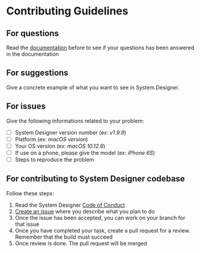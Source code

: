 # Contributing Guidelines

## For questions

Read the [documentation](https://system-designer.readme.io/) before to see if your questions has been answered in the documentation

## For suggestions

Give a concrete example of what you want to see in System Designer.

## For issues

Give the following informations related to your problem: 

- [ ] System Designer version number (ex: *v1.9.9*)
- [ ] Platform (ex: *macOS version*)
- [ ] Your OS version (ex: *macOS 10.12.6*)
- [ ] If use on a phone, please give the model (ex: *iPhone 6S*)
- [ ] Steps to reproduce the problem

## For contributing to System Designer codebase

Follow these steps:

1. Read the System Designer [Code of Conduct](CODE_OF_CONDUCT.md)
2. [Create an issue](https://github.com/design-first/system-designer/issues) where you describe what you plan to do
3. Once the issue has been accepted, you can work on your branch for that issue
4. Once you have completed your task, create a pull request for a review. Remember that the build must succeed
5. Once review is done. The pull request will be merged